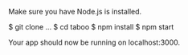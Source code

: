 Make sure you have Node.js is installed.

$ git clone ...
$ cd taboo
$ npm install
$ npm start

Your app should now be running on localhost:3000.
